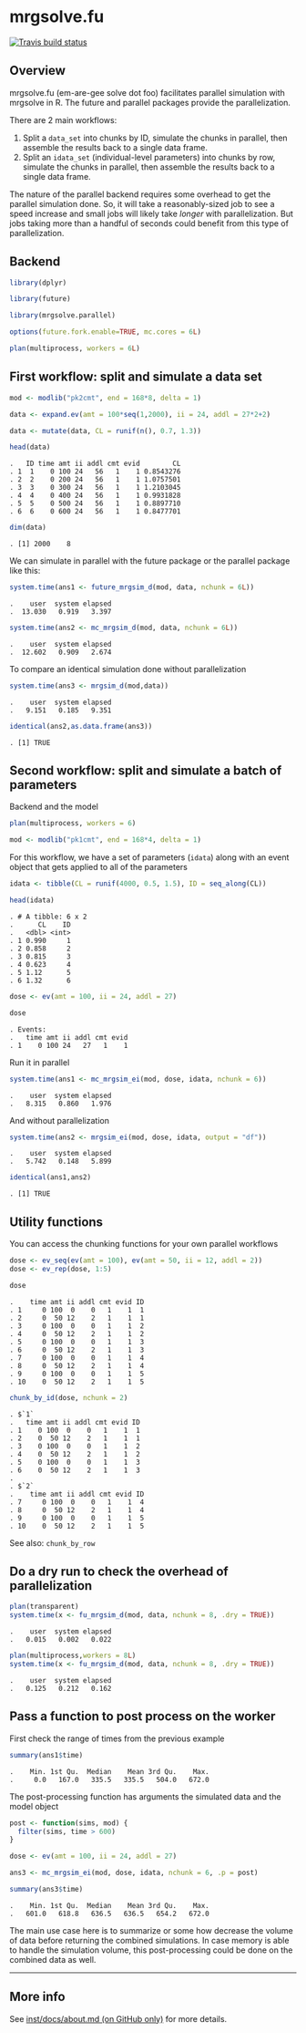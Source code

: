 
# mrgsolve.fu

<!-- badges: start -->

[![Travis build
status](https://travis-ci.org/mrgsolve/mrgsolve.fu.svg?branch=master)](https://travis-ci.org/mrgsolve/mrgsolve.fu)
<!-- badges: end -->

## Overview

mrgsolve.fu (em-are-gee solve dot foo) facilitates parallel simulation
with mrgsolve in R. The future and parallel packages provide the
parallelization.

There are 2 main workflows:

1.  Split a `data_set` into chunks by ID, simulate the chunks in
    parallel, then assemble the results back to a single data frame.
2.  Split an `idata_set` (individual-level parameters) into chunks by
    row, simulate the chunks in parallel, then assemble the results back
    to a single data frame.

The nature of the parallel backend requires some overhead to get the
parallel simulation done. So, it will take a reasonably-sized job to see
a speed increase and small jobs will likely take *longer* with
parallelization. But jobs taking more than a handful of seconds could
benefit from this type of parallelization.

## Backend

``` r
library(dplyr)

library(future)

library(mrgsolve.parallel)

options(future.fork.enable=TRUE, mc.cores = 6L)

plan(multiprocess, workers = 6L)
```

## First workflow: split and simulate a data set

``` r
mod <- modlib("pk2cmt", end = 168*8, delta = 1)

data <- expand.ev(amt = 100*seq(1,2000), ii = 24, addl = 27*2+2) 

data <- mutate(data, CL = runif(n(), 0.7, 1.3))

head(data)
```

    .   ID time amt ii addl cmt evid        CL
    . 1  1    0 100 24   56   1    1 0.8543276
    . 2  2    0 200 24   56   1    1 1.0757501
    . 3  3    0 300 24   56   1    1 1.2103045
    . 4  4    0 400 24   56   1    1 0.9931828
    . 5  5    0 500 24   56   1    1 0.8897710
    . 6  6    0 600 24   56   1    1 0.8477701

``` r
dim(data)
```

    . [1] 2000    8

We can simulate in parallel with the future package or the parallel
package like this:

``` r
system.time(ans1 <- future_mrgsim_d(mod, data, nchunk = 6L))
```

    .    user  system elapsed 
    .  13.030   0.919   3.397

``` r
system.time(ans2 <- mc_mrgsim_d(mod, data, nchunk = 6L))
```

    .    user  system elapsed 
    .  12.602   0.909   2.674

To compare an identical simulation done without parallelization

``` r
system.time(ans3 <- mrgsim_d(mod,data))
```

    .    user  system elapsed 
    .   9.151   0.185   9.351

``` r
identical(ans2,as.data.frame(ans3))
```

    . [1] TRUE

## Second workflow: split and simulate a batch of parameters

Backend and the model

``` r
plan(multiprocess, workers = 6)

mod <- modlib("pk1cmt", end = 168*4, delta = 1)
```

For this workflow, we have a set of parameters (`idata`) along with an
event object that gets applied to all of the parameters

``` r
idata <- tibble(CL = runif(4000, 0.5, 1.5), ID = seq_along(CL))

head(idata)
```

    . # A tibble: 6 x 2
    .      CL    ID
    .   <dbl> <int>
    . 1 0.990     1
    . 2 0.858     2
    . 3 0.815     3
    . 4 0.623     4
    . 5 1.12      5
    . 6 1.32      6

``` r
dose <- ev(amt = 100, ii = 24, addl = 27)

dose
```

    . Events:
    .   time amt ii addl cmt evid
    . 1    0 100 24   27   1    1

Run it in parallel

``` r
system.time(ans1 <- mc_mrgsim_ei(mod, dose, idata, nchunk = 6))
```

    .    user  system elapsed 
    .   8.315   0.860   1.976

And without parallelization

``` r
system.time(ans2 <- mrgsim_ei(mod, dose, idata, output = "df"))
```

    .    user  system elapsed 
    .   5.742   0.148   5.899

``` r
identical(ans1,ans2)
```

    . [1] TRUE

## Utility functions

You can access the chunking functions for your own parallel workflows

``` r
dose <- ev_seq(ev(amt = 100), ev(amt = 50, ii = 12, addl = 2))
dose <- ev_rep(dose, 1:5)

dose
```

    .    time amt ii addl cmt evid ID
    . 1     0 100  0    0   1    1  1
    . 2     0  50 12    2   1    1  1
    . 3     0 100  0    0   1    1  2
    . 4     0  50 12    2   1    1  2
    . 5     0 100  0    0   1    1  3
    . 6     0  50 12    2   1    1  3
    . 7     0 100  0    0   1    1  4
    . 8     0  50 12    2   1    1  4
    . 9     0 100  0    0   1    1  5
    . 10    0  50 12    2   1    1  5

``` r
chunk_by_id(dose, nchunk = 2)
```

    . $`1`
    .   time amt ii addl cmt evid ID
    . 1    0 100  0    0   1    1  1
    . 2    0  50 12    2   1    1  1
    . 3    0 100  0    0   1    1  2
    . 4    0  50 12    2   1    1  2
    . 5    0 100  0    0   1    1  3
    . 6    0  50 12    2   1    1  3
    . 
    . $`2`
    .    time amt ii addl cmt evid ID
    . 7     0 100  0    0   1    1  4
    . 8     0  50 12    2   1    1  4
    . 9     0 100  0    0   1    1  5
    . 10    0  50 12    2   1    1  5

See also: `chunk_by_row`

## Do a dry run to check the overhead of parallelization

``` r
plan(transparent)
system.time(x <- fu_mrgsim_d(mod, data, nchunk = 8, .dry = TRUE))
```

    .    user  system elapsed 
    .   0.015   0.002   0.022

``` r
plan(multiprocess,workers = 8L)
system.time(x <- fu_mrgsim_d(mod, data, nchunk = 8, .dry = TRUE))
```

    .    user  system elapsed 
    .   0.125   0.212   0.162

## Pass a function to post process on the worker

First check the range of times from the previous example

``` r
summary(ans1$time)
```

    .    Min. 1st Qu.  Median    Mean 3rd Qu.    Max. 
    .     0.0   167.0   335.5   335.5   504.0   672.0

The post-processing function has arguments the simulated data and the
model object

``` r
post <- function(sims, mod) {
  filter(sims, time > 600)  
}

dose <- ev(amt = 100, ii = 24, addl = 27)

ans3 <- mc_mrgsim_ei(mod, dose, idata, nchunk = 6, .p = post)
```

``` r
summary(ans3$time)
```

    .    Min. 1st Qu.  Median    Mean 3rd Qu.    Max. 
    .   601.0   618.8   636.5   636.5   654.2   672.0

The main use case here is to summarize or some how decrease the volume
of data before returning the combined simulations. In case memory is
able to handle the simulation volume, this post-processing could be done
on the combined data as well.

<hr>

## More info

See [inst/docs/about.md (on GitHub only)](inst/doc/about.md) for more
details.
